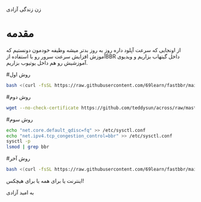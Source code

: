 زن  زندگی آزادی
# مقدمه
از اونجایی که  سرعت آپلود داره روز به روز بدتر میشه 
وظیفه خودمون دونستیم که آموزش افزایش سرعت سرور رو با استفاده ازBBR
 داخل گیتهاب بزاریم و ویدیوی آموزشیش رو هم داخل یوتیوب بزاریم.
 

#روش اول

```sh
bash <(curl -fsSL https://raw.githubusercontent.com/69learn/fastbbr/main/bbr.sh)
```
#روش دوم

```sh
wget --no-check-certificate https://github.com/teddysun/across/raw/master/bbr.sh && chmod +x bbr.sh && ./bbr.sh
```

#روش سوم

```sh
echo "net.core.default_qdisc=fq" >> /etc/sysctl.conf
echo "net.ipv4.tcp_congestion_control=bbr" >> /etc/sysctl.conf
sysctl -p
lsmod | grep bbr
```

#روش آخر
```sh
bash <(curl -fsSL https://raw.githubusercontent.com/69learn/fastbbr/main/hybla.sh)
```




اینترنت یا برای همه یا برای هیچکس!

به امید آزادی

